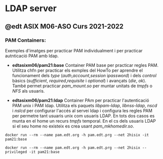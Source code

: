 # LDAP server
## @edt ASIX M06-ASO Curs 2021-2022

### PAM Containers:


Exemples d'imatges per practicar PAM individualment i per practicar autnticació PAM amb ldap.


 * **edtasixm06/pam21:base** Container PAM base per practicar regles PAM. Utilitza chfn per practicar els
   exmples del HowTo per aprendre el funcionament dels *type* (*auth*,*account*,*session* i*password*) i 
   dels *control* bàsics (*sufficient*, *required*,*requisite* i *optional*) i avançats (*die*, *ok*).
   També permet practicar *pam_mount.so* per muntar unitats de *tmpfs* o *NFS* als usuaris.

* **edtasixm06/pam21:ldap** Container PAm per practicar l'autenticació PAM unix i PAM ldap. Utilitza els paquets
  *libpam-ldap*, *libnss-ldap*, *nscd* i *nslcd* per configurar l'accés al servei ldap i configura les regles PAM 
  per permetre tant usuaris unix com usuaris LDAP. En tots dos casos es munta en el home un recurs *tmpfs*
  temporal. En el cs dels usuaris LDAP si el seu home no existeix es crea usant *pam_mkhomedir.so*.




``` 
docker run --rm --name pam.edt.org -h pam.edt.prg --net 2hisix -it pam21:base

docker run --rm --name pam.edt.org -h pam.edt.prg --net 2hisix --privileged -it pam21:base

```
